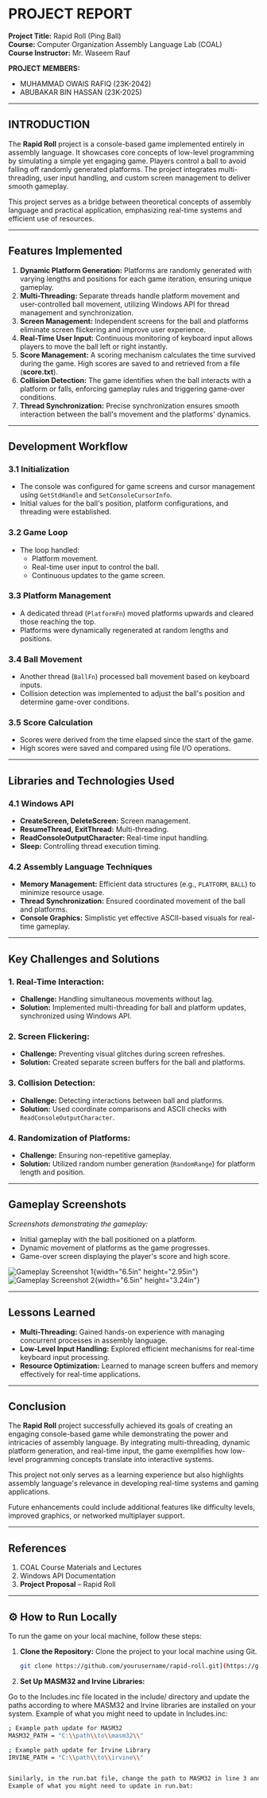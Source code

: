 # **PROJECT REPORT**

**Project Title:** Rapid Roll (Ping Ball)  
**Course:** Computer Organization Assembly Language Lab (COAL)  
**Course Instructor:** Mr. Waseem Rauf

**PROJECT MEMBERS:**  
- MUHAMMAD OWAIS RAFIQ (23K-2042)  
- ABUBAKAR BIN HASSAN (23K-2025)

---

## **INTRODUCTION**

The **Rapid Roll** project is a console-based game implemented entirely in assembly language. It showcases core concepts of low-level programming by simulating a simple yet engaging game. Players control a ball to avoid falling off randomly generated platforms. The project integrates multi-threading, user input handling, and custom screen management to deliver smooth gameplay.

This project serves as a bridge between theoretical concepts of assembly language and practical application, emphasizing real-time systems and efficient use of resources.

---

## **Features Implemented**

1. **Dynamic Platform Generation:** Platforms are randomly generated with varying lengths and positions for each game iteration, ensuring unique gameplay.
2. **Multi-Threading:** Separate threads handle platform movement and user-controlled ball movement, utilizing Windows API for thread management and synchronization.
3. **Screen Management:** Independent screens for the ball and platforms eliminate screen flickering and improve user experience.
4. **Real-Time User Input:** Continuous monitoring of keyboard input allows players to move the ball left or right instantly.
5. **Score Management:** A scoring mechanism calculates the time survived during the game. High scores are saved to and retrieved from a file (**score.txt**).
6. **Collision Detection:** The game identifies when the ball interacts with a platform or falls, enforcing gameplay rules and triggering game-over conditions.
7. **Thread Synchronization:** Precise synchronization ensures smooth interaction between the ball's movement and the platforms' dynamics.

---

## **Development Workflow**

### **3.1 Initialization**

- The console was configured for game screens and cursor management using `GetStdHandle` and `SetConsoleCursorInfo`.
- Initial values for the ball's position, platform configurations, and threading were established.

### **3.2 Game Loop**

- The loop handled:
    - Platform movement.
    - Real-time user input to control the ball.
    - Continuous updates to the game screen.

### **3.3 Platform Management**

- A dedicated thread (`PlatformFn`) moved platforms upwards and cleared those reaching the top.
- Platforms were dynamically regenerated at random lengths and positions.

### **3.4 Ball Movement**

- Another thread (`BallFn`) processed ball movement based on keyboard inputs.
- Collision detection was implemented to adjust the ball's position and determine game-over conditions.

### **3.5 Score Calculation**

- Scores were derived from the time elapsed since the start of the game.
- High scores were saved and compared using file I/O operations.

---

## **Libraries and Technologies Used**

### **4.1 Windows API**

- **CreateScreen, DeleteScreen:** Screen management.
- **ResumeThread, ExitThread:** Multi-threading.
- **ReadConsoleOutputCharacter:** Real-time input handling.
- **Sleep:** Controlling thread execution timing.

### **4.2 Assembly Language Techniques**

- **Memory Management:** Efficient data structures (e.g., `PLATFORM`, `BALL`) to minimize resource usage.
- **Thread Synchronization:** Ensured coordinated movement of the ball and platforms.
- **Console Graphics:** Simplistic yet effective ASCII-based visuals for real-time gameplay.

---

## **Key Challenges and Solutions**

### **1. Real-Time Interaction:**
- **Challenge:** Handling simultaneous movements without lag.
- **Solution:** Implemented multi-threading for ball and platform updates, synchronized using Windows API.

### **2. Screen Flickering:**
- **Challenge:** Preventing visual glitches during screen refreshes.
- **Solution:** Created separate screen buffers for the ball and platforms.

### **3. Collision Detection:**
- **Challenge:** Detecting interactions between ball and platforms.
- **Solution:** Used coordinate comparisons and ASCII checks with `ReadConsoleOutputCharacter`.

### **4. Randomization of Platforms:**
- **Challenge:** Ensuring non-repetitive gameplay.
- **Solution:** Utilized random number generation (`RandomRange`) for platform length and position.

---

## **Gameplay Screenshots**

*Screenshots demonstrating the gameplay:*

- Initial gameplay with the ball positioned on a platform.
- Dynamic movement of platforms as the game progresses.
- Game-over screen displaying the player's score and high score.

![Gameplay Screenshot 1](vertopal_2d48e912267a4efc826c9e3c83f7bc15/media/image2.png){width="6.5in" height="2.95in"}
![Gameplay Screenshot 2](vertopal_2d48e912267a4efc826c9e3c83f7bc15/media/image3.png){width="6.5in" height="3.24in"}

---

## **Lessons Learned**

- **Multi-Threading:** Gained hands-on experience with managing concurrent processes in assembly language.
- **Low-Level Input Handling:** Explored efficient mechanisms for real-time keyboard input processing.
- **Resource Optimization:** Learned to manage screen buffers and memory effectively for real-time applications.

---

## **Conclusion**

The **Rapid Roll** project successfully achieved its goals of creating an engaging console-based game while demonstrating the power and intricacies of assembly language. By integrating multi-threading, dynamic platform generation, and real-time input, the game exemplifies how low-level programming concepts translate into interactive systems.

This project not only serves as a learning experience but also highlights assembly language's relevance in developing real-time systems and gaming applications.

Future enhancements could include additional features like difficulty levels, improved graphics, or networked multiplayer support.

---

## **References**

1. COAL Course Materials and Lectures
2. Windows API Documentation
3. **Project Proposal** – Rapid Roll

---

## **⚙️ How to Run Locally**

To run the game on your local machine, follow these steps:

1. **Clone the Repository:**
   Clone the project to your local machine using Git.
   ```bash
   git clone https://github.com/yourusername/rapid-roll.git](https://github.com/owaisrafiq05/Rapid-Roll-MASM.git

2. **Set Up MASM32 and Irvine Libraries:**

Go to the Includes.inc file located in the include/ directory and update the paths according to where MASM32 and Irvine libraries are installed on your system.
Example of what you might need to update in Includes.inc:
   ```bash
; Example path update for MASM32
MASM32_PATH = "C:\\path\\to\\masm32\\"

; Example path update for Irvine Library
IRVINE_PATH = "C:\\path\\to\\irvine\\"


Similarly, in the run.bat file, change the path to MASM32 in line 3 and the path to your cloned project in line 4.
Example of what you might need to update in run.bat:

